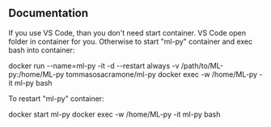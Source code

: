## Documentation

If you use VS Code, than you don't need start container. VS Code open folder in container for you.
Otherwise to start "ml-py" container and exec bash into container:

docker run --name=ml-py -it -d --restart always -v /path/to/ML-py:/home/ML-py tommasosacramone/ml-py
docker exec -w /home/ML-py -it ml-py bash 

To restart "ml-py" container:

docker start ml-py
docker exec -w /home/ML-py -it ml-py bash 

